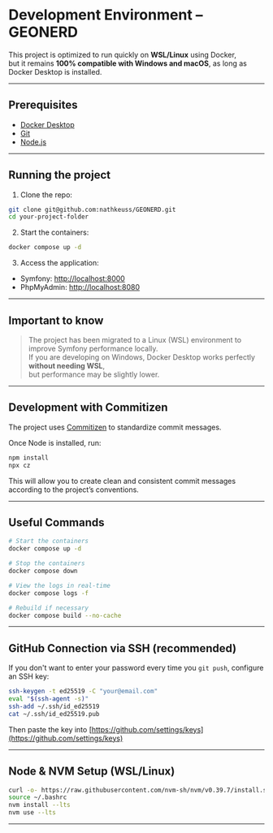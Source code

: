 
# Development Environment – GEONERD

This project is optimized to run quickly on **WSL/Linux** using Docker,  
but it remains **100% compatible with Windows and macOS**, as long as Docker Desktop is installed.

---

## Prerequisites

- [Docker Desktop](https://www.docker.com/products/docker-desktop)
- [Git](https://git-scm.com/)
- [Node.js](https://nodejs.org/)

---

## Running the project

1. Clone the repo:

```bash
git clone git@github.com:nathkeuss/GEONERD.git
cd your-project-folder
```

2. Start the containers:

```bash
docker compose up -d
```

3. Access the application:

- Symfony: [http://localhost:8000](http://localhost:8000)
- PhpMyAdmin: [http://localhost:8080](http://localhost:8080)

---

## Important to know

> The project has been migrated to a Linux (WSL) environment to improve Symfony performance locally.  
> If you are developing on Windows, Docker Desktop works perfectly **without needing WSL**,  
> but performance may be slightly lower.

---

## Development with Commitizen

The project uses [Commitizen](https://commitizen-tools.github.io/commitizen/) to standardize commit messages.

Once Node is installed, run:

```bash
npm install
npx cz
```

This will allow you to create clean and consistent commit messages according to the project’s conventions.

---

## Useful Commands

```bash
# Start the containers
docker compose up -d

# Stop the containers
docker compose down

# View the logs in real-time
docker compose logs -f

# Rebuild if necessary
docker compose build --no-cache
```

---

## GitHub Connection via SSH (recommended)

If you don't want to enter your password every time you `git push`, configure an SSH key:

```bash
ssh-keygen -t ed25519 -C "your@email.com"
eval "$(ssh-agent -s)"
ssh-add ~/.ssh/id_ed25519
cat ~/.ssh/id_ed25519.pub
```

Then paste the key into [https://github.com/settings/keys](https://github.com/settings/keys)

---

## Node & NVM Setup (WSL/Linux)

```bash
curl -o- https://raw.githubusercontent.com/nvm-sh/nvm/v0.39.7/install.sh | bash
source ~/.bashrc
nvm install --lts
nvm use --lts
```

---
